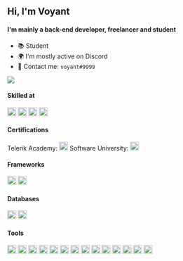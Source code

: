 ## Hi, I'm Voyant

#### I'm mainly a back-end developer, freelancer and student

- 📚 Student
- 🌍 I'm mostly active on Discord
- 🎫 Contact me: `voyant#9999`

![](https://komarev.com/ghpvc/?username=voyantt&color=blueviolet)

#### Skilled at
<code><img height="20" src="https://skillicons.dev/icons?i=js"></code>
<code><img height="20" src="https://skillicons.dev/icons?i=ts"></code>
<code><img height="20" src="https://skillicons.dev/icons?i=react"></code>
<code><img height="20" src="https://skillicons.dev/icons?i=arduino"></code>

#### Certifications
Telerik Academy: <code><img height="20" src="https://skillicons.dev/icons?i=js"></code>
Software University: <code><img height="20" src="https://skillicons.dev/icons?i=aws"></code>

#### Frameworks
<code><img height="20" src="https://skillicons.dev/icons?i=nextjs"></code>
<code><img height="20" src="https://skillicons.dev/icons?i=react"></code>

#### Databases
<code><img height="20" src="https://skillicons.dev/icons?i=mysql"></code>
<code><img height="20" src="https://skillicons.dev/icons?i=mongodb"></code>

#### Tools
<code><img height="20" src="https://skillicons.dev/icons?i=nodejs"></code>
<code><img height="20" src="https://skillicons.dev/icons?i=electron"></code>
<code><img height="20" src="https://skillicons.dev/icons?i=express"></code>
<code><img height="20" src="https://skillicons.dev/icons?i=vscode"></code>
<code><img height="20" src="https://skillicons.dev/icons?i=md"></code>
<code><img height="20" src="https://skillicons.dev/icons?i=git"></code>
<code><img height="20" src="https://skillicons.dev/icons?i=github"></code>
<code><img height="20" src="https://skillicons.dev/icons?i=vercel"></code>
<code><img height="20" src="https://skillicons.dev/icons?i=bash"></code>
<code><img height="20" src="https://skillicons.dev/icons?i=docker"></code>
<code><img height="20" src="https://skillicons.dev/icons?i=linux"></code>
<code><img height="20" src="https://skillicons.dev/icons?i=azure"></code>
<code><img height="20" src="https://skillicons.dev/icons?i=aws"></code>
<code><img height="20" src="https://skillicons.dev/icons?i=cloudflare"></code>
